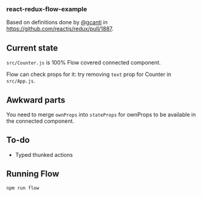### react-redux-flow-example

Based on definitions done by [@gcanti](https://github.com/gcanti) in https://github.com/reactjs/redux/pull/1887.

## Current state

`src/Counter.js` is 100% Flow covered connected component.

Flow can check props for it: try removing `text` prop for Counter in `src/App.js`.

## Awkward parts

You need to merge `ownProps` into `stateProps` for ownProps to be available in the connected component.

## To-do

- Typed thunked actions

## Running Flow

`npm run flow`
